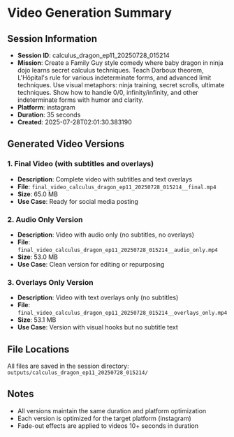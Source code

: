 # Video Generation Summary

## Session Information
- **Session ID**: calculus_dragon_ep11_20250728_015214
- **Mission**: Create a Family Guy style comedy where baby dragon in ninja dojo learns secret calculus techniques. Teach Darboux theorem, L'Hôpital's rule for various indeterminate forms, and advanced limit techniques. Use visual metaphors: ninja training, secret scrolls, ultimate techniques. Show how to handle 0/0, infinity/infinity, and other indeterminate forms with humor and clarity.
- **Platform**: instagram
- **Duration**: 35 seconds
- **Created**: 2025-07-28T02:01:30.383190

## Generated Video Versions

### 1. Final Video (with subtitles and overlays)
- **Description**: Complete video with subtitles and text overlays
- **File**: `final_video_calculus_dragon_ep11_20250728_015214__final.mp4`
- **Size**: 65.0 MB
- **Use Case**: Ready for social media posting

### 2. Audio Only Version
- **Description**: Video with audio only (no subtitles, no overlays)
- **File**: `final_video_calculus_dragon_ep11_20250728_015214__audio_only.mp4`
- **Size**: 53.0 MB
- **Use Case**: Clean version for editing or repurposing

### 3. Overlays Only Version
- **Description**: Video with text overlays only (no subtitles)
- **File**: `final_video_calculus_dragon_ep11_20250728_015214__overlays_only.mp4`
- **Size**: 53.1 MB
- **Use Case**: Version with visual hooks but no subtitle text

## File Locations
All files are saved in the session directory: `outputs/calculus_dragon_ep11_20250728_015214/`

## Notes
- All versions maintain the same duration and platform optimization
- Each version is optimized for the target platform (instagram)
- Fade-out effects are applied to videos 10+ seconds in duration
